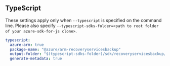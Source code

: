 ## TypeScript

These settings apply only when `--typescript` is specified on the command line.
Please also specify `--typescript-sdks-folder=<path to root folder of your azure-sdk-for-js clone>`.

``` yaml $(typescript)
typescript:
  azure-arm: true
  package-name: "@azure/arm-recoveryservicesbackup"
  output-folder: "$(typescript-sdks-folder)/sdk/recoveryservicesbackup/arm-recoveryservicesbackup"
  generate-metadata: true
```
